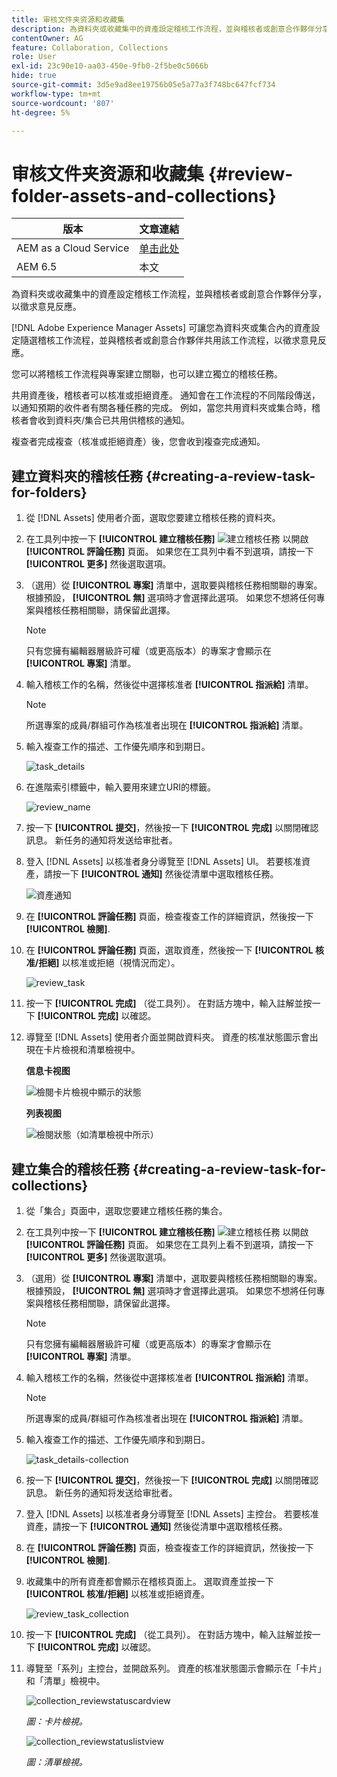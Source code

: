 ```yaml
---
title: 审核文件夹资源和收藏集
description: 為資料夾或收藏集中的資產設定稽核工作流程，並與稽核者或創意合作夥伴分享，以徵求意見反應。
contentOwner: AG
feature: Collaboration, Collections
role: User
exl-id: 23c90e10-aa03-450e-9fb0-2f5be0c5066b
hide: true
source-git-commit: 3d5e9ad8ee19756b05e5a77a3f748bc647fcf734
workflow-type: tm+mt
source-wordcount: '807'
ht-degree: 5%

---
```


# 审核文件夹资源和收藏集 {#review-folder-assets-and-collections}

| 版本 | 文章連結 |
| -------- | ---------------------------- |
| AEM as a Cloud Service | [单击此处](https://experienceleague.adobe.com/docs/experience-manager-cloud-service/content/assets/manage/bulk-approval.html?lang=en) |
| AEM 6.5 | 本文 |

為資料夾或收藏集中的資產設定稽核工作流程，並與稽核者或創意合作夥伴分享，以徵求意見反應。

[!DNL Adobe Experience Manager Assets] 可讓您為資料夾或集合內的資產設定隨選稽核工作流程，並與稽核者或創意合作夥伴共用該工作流程，以徵求意見反應。

您可以將稽核工作流程與專案建立關聯，也可以建立獨立的稽核任務。

共用資產後，稽核者可以核准或拒絕資產。 通知會在工作流程的不同階段傳送，以通知預期的收件者有關各種任務的完成。 例如，當您共用資料夾或集合時，稽核者會收到資料夾/集合已共用供稽核的通知。

複查者完成複查（核准或拒絕資產）後，您會收到複查完成通知。

## 建立資料夾的稽核任務 {#creating-a-review-task-for-folders}

1. 從 [!DNL Assets] 使用者介面，選取您要建立稽核任務的資料夾。
1. 在工具列中按一下 **[!UICONTROL 建立稽核任務]** ![建立稽核任務](assets/do-not-localize/create-review-task.png) 以開啟 **[!UICONTROL 評論任務]** 頁面。 如果您在工具列中看不到選項，請按一下 **[!UICONTROL 更多]** 然後選取選項。

1. （選用）從 **[!UICONTROL 專案]** 清單中，選取要與稽核任務相關聯的專案。 根據預設， **[!UICONTROL 無]** 選項時才會選擇此選項。 如果您不想將任何專案與稽核任務相關聯，請保留此選擇。

   >[!NOTE]
   >
   >只有您擁有編輯器層級許可權（或更高版本）的專案才會顯示在 **[!UICONTROL 專案]** 清單。

1. 輸入稽核工作的名稱，然後從中選擇核准者 **[!UICONTROL 指派給]** 清單。

   >[!NOTE]
   >
   >所選專案的成員/群組可作為核准者出現在 **[!UICONTROL 指派給]** 清單。

1. 輸入複查工作的描述、工作優先順序和到期日。

   ![task_details](assets/task_details.png)

1. 在進階索引標籤中，輸入要用來建立URI的標籤。

   ![review_name](assets/review_name.png)

1. 按一下 **[!UICONTROL 提交]**，然後按一下 **[!UICONTROL 完成]** 以關閉確認訊息。 新任务的通知将发送给审批者。
1. 登入 [!DNL Assets] 以核准者身分導覽至 [!DNL Assets] UI。 若要核准資產，請按一下 **[!UICONTROL 通知]** 然後從清單中選取稽核任務。

   ![資產通知](assets/aemAssetsNotification.png)

1. 在 **[!UICONTROL 評論任務]** 頁面，檢查複查工作的詳細資訊，然後按一下 **[!UICONTROL 檢閱]**.
1. 在 **[!UICONTROL 評論任務]** 頁面，選取資產，然後按一下 **[!UICONTROL 核准/拒絕]** 以核准或拒絕（視情況而定）。

   ![review_task](assets/review_task.png)

1. 按一下 **[!UICONTROL 完成]** （從工具列）。 在對話方塊中，輸入註解並按一下  **[!UICONTROL 完成]** 以確認。
1. 導覽至 [!DNL Assets] 使用者介面並開啟資料夾。 資產的核准狀態圖示會出現在卡片檢視和清單檢視中。

   **信息卡视图**

   ![檢閱卡片檢視中顯示的狀態](assets/chlimage_1-404.png)

   **列表视图**

   ![檢閱狀態（如清單檢視中所示）](assets/review_status_listview.png)

## 建立集合的稽核任務 {#creating-a-review-task-for-collections}

1. 從「集合」頁面中，選取您要建立稽核任務的集合。
1. 在工具列中按一下 **[!UICONTROL 建立稽核任務]** ![建立稽核任務](assets/do-not-localize/create-review-task.png) 以開啟 **[!UICONTROL 評論任務]** 頁面。 如果您在工具列上看不到選項，請按一下 **[!UICONTROL 更多]** 然後選取選項。

1. （選用）從 **[!UICONTROL 專案]** 清單中，選取要與稽核任務相關聯的專案。 根據預設， **[!UICONTROL 無]** 選項時才會選擇此選項。 如果您不想將任何專案與稽核任務相關聯，請保留此選擇。

   >[!NOTE]
   >
   >只有您擁有編輯器層級許可權（或更高版本）的專案才會顯示在 **[!UICONTROL 專案]** 清單。

1. 輸入稽核工作的名稱，然後從中選擇核准者 **[!UICONTROL 指派給]** 清單。

   >[!NOTE]
   >
   >所選專案的成員/群組可作為核准者出現在 **[!UICONTROL 指派給]** 清單。

1. 輸入複查工作的描述、工作優先順序和到期日。

   ![task_details-collection](assets/task_details-collection.png)

1. 按一下 **[!UICONTROL 提交]**，然後按一下 **[!UICONTROL 完成]** 以關閉確認訊息。 新任务的通知将发送给审批者。
1. 登入 [!DNL Assets] 以核准者身分導覽至 [!DNL Assets] 主控台。 若要核准資產，請按一下 **[!UICONTROL 通知]** 然後從清單中選取稽核任務。
1. 在 **[!UICONTROL 評論任務]** 頁面，檢查複查工作的詳細資訊，然後按一下 **[!UICONTROL 檢閱]**.
1. 收藏集中的所有資產都會顯示在稽核頁面上。 選取資產並按一下 **[!UICONTROL 核准/拒絕]** 以核准或拒絕資產。

   ![review_task_collection](assets/review_task_collection.png)

1. 按一下 **[!UICONTROL 完成]** （從工具列）。 在對話方塊中，輸入註解並按一下 **[!UICONTROL 完成]** 以確認。
1. 導覽至「系列」主控台，並開啟系列。 資產的核准狀態圖示會顯示在「卡片」和「清單」檢視中。

   ![collection_reviewstatuscardview](assets/collection_reviewstatuscardview.png)

   *圖：卡片檢視。*

   ![collection_reviewstatuslistview](assets/collection_reviewstatuslistview.png)

   *圖：清單檢視。*
